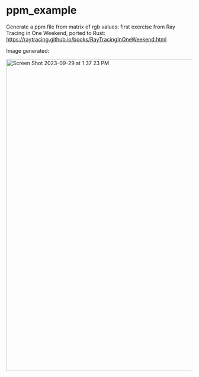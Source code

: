 # ppm_example
Generate a ppm file from matrix of rgb values: first exercise from Ray Tracing in One Weekend, ported to Rust: https://raytracing.github.io/books/RayTracingInOneWeekend.html

Image generated:

<img width="842" alt="Screen Shot 2023-09-29 at 1 37 23 PM" src="https://github.com/archambaultkm/ppm_example/assets/97715354/21473a4c-e9a2-450e-b9e1-481f6e8d96e5">

